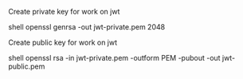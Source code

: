 Create private key for work on jwt

shell openssl genrsa -out jwt-private.pem 2048

Create public key for work on jwt

shell openssl rsa -in jwt-private.pem -outform PEM -pubout -out jwt-public.pem